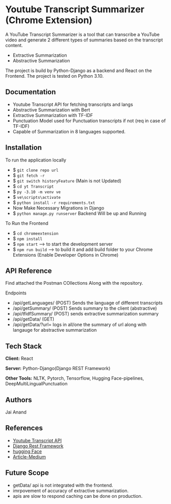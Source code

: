 # Youtube Transcript Summarizer (Chrome Extension)

A YouTube Transcript Summarizer is a tool that can transcribe a YouTube video and generate 2 different types of summaries based on the transcript content.

- Extractive Summarization
- Abstractive Summarization

The project is build by Python-Django as a backend and React on the Frontend. The project is tested on Python 3.10.

## Documentation

- Youtube Transcript API for fetching transcripts and langs
- Abstractive Summarization with Bert
- Extractive Summarization with TF-IDF
- Punctuation Model used for Punctuation transcripts if not (req in case of TF-IDF)
- Capable of Summarization in 8 languages supported.

## Installation

To run the application locally

- $ `git clone repo url `
- $ `git fetch -r`
- $ `git switch historyFeature` (Main is not Updated)
- $ `cd yt Transcript`
- $ `py -3.10 -m venv ve`
- $ `ve\scripts\activate`
- $ `python install -r requirements.txt`
- Now Make Necessary Migrations in Django
- $ `python manage.py runserver`
  Backend Will be up and Running

To Run the Frontend

- $ `cd chromeextension`
- $ `npm install`
- $ `npm start` --> to start the development server
- $ `npm run build` --> to build it and add build folder to your Chrome Extensions (Enable Developer Options in Chrome)

## API Reference

Find attached the Postman COllections Along with the repository.

Endpoints

- /api/getLanguages/ (POST)
  Sends the language of different transcripts
- /api/getSummary/ (POST)
  Sends summary to the client (abstractive)
- /api/tfidfSummary/ (POST)
  sends extractive summarization summary
- /api/getData/ (GET)
- /api/getData/?url=<url>
  logs in all/one the summary of url along with langauge for abstractive summarization

## Tech Stack

**Client:** React

**Server:** Python-Django(Django REST Framework)

**Other Tools:** NLTK, Pytorch, Tensorflow, Hugging Face-pipelines, DeepMultiLingualPunctuation

## Authors

Jai Anand

## References

- [Youtube Transcript API](https://pypi.org/project/youtube-transcript-api/)
- [Django Rest Framework](https://www.django-rest-framework.org/)
- [hugging Face](https://huggingface.co/)
- [Article-Medium](https://medium.com/spidernitt/how-to-build-a-text-summarizer-from-scratch-1a68e39558c4)

## Future Scope

- getData/ api is not integrated with the frontend.
- imrpovement of accuracy of extractive summarization.
- apis are slow to respond caching can be done on production.
